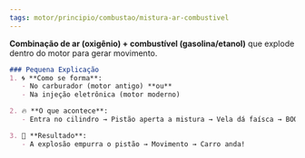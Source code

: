 ```yaml
---
tags: motor/principio/combustao/mistura-ar-combustivel
---
```

**Combinação de ar (oxigênio) + combustível (gasolina/etanol)** que explode dentro do motor para gerar movimento.

```markdown
### Pequena Explicação  
1. 🌀 **Como se forma**:  
   - No carburador (motor antigo) **ou**  
   - Na injeção eletrônica (motor moderno)  

2. 🔥 **O que acontece**:  
   - Entra no cilindro → Pistão aperta a mistura → Vela dá faísca → BOOM! (explosão controlada)  

3. 🚗 **Resultado**:  
   - A explosão empurra o pistão → Movimento → Carro anda!
```
